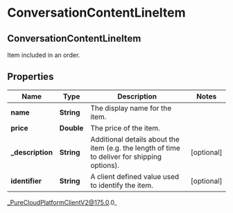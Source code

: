 # ConversationContentLineItem

## ConversationContentLineItem
Item included in an order.

## Properties

|Name | Type | Description | Notes|
|------------ | ------------- | ------------- | -------------|
| **name** | **String** | The display name for the item. | |
| **price** | **Double** | The price of the item. | |
| **_description** | **String** | Additional details about the item (e.g. the length of time to deliver for shipping options). | [optional] |
| **identifier** | **String** | A client defined value used to identify the item. | [optional] |



_PureCloudPlatformClientV2@175.0.0_
